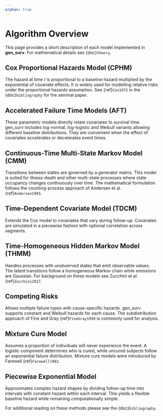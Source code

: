 ```yaml
---
orphan: true
---
```


# Algorithm Overview

This page provides a short description of each model implemented in **gen_surv**.  For mathematical details see {doc}`theory`.

## Cox Proportional Hazards Model (CPHM)
The hazard at time $t$ is proportional to a baseline hazard multiplied by the exponential of covariate effects.
It is widely used for modelling relative risks under the proportional hazards assumption.
See {ref}`Cox1972` in the {doc}`bibliography` for the seminal paper.

## Accelerated Failure Time Models (AFT)
These parametric models directly relate covariates to survival time.
gen_surv includes log-normal, log-logistic and Weibull variants allowing different baseline distributions.
They are convenient when the effect of covariates accelerates or decelerates event times.

## Continuous-Time Multi-State Markov Model (CMM)
Transitions between states are governed by a generator matrix.
This model is suited for illness-death and other multi-state processes where state occupancy changes continuously over time.
The mathematical formulation follows the counting-process approach of Andersen et al. {ref}`Andersen1993`.

## Time-Dependent Covariate Model (TDCM)
Extends the Cox model to covariates that vary during follow-up.
Covariates are simulated in a piecewise fashion with optional correlation across segments.

## Time-Homogeneous Hidden Markov Model (THMM)
Handles processes with unobserved states that emit observable values.
The latent transitions follow a homogeneous Markov chain while emissions are Gaussian.
For background on these models see Zucchini et al. {ref}`Zucchini2017`.

## Competing Risks
Allows multiple failure types with cause-specific hazards.
gen_surv supports constant and Weibull hazards for each cause.
The subdistribution approach of Fine and Gray {ref}`FineGray1999` is commonly used for analysis.

## Mixture Cure Model
Assumes a proportion of individuals will never experience the event.
A logistic component determines who is cured, while uncured subjects follow an exponential failure distribution.
Mixture cure models were introduced by Farewell {ref}`Farewell1982`.

## Piecewise Exponential Model
Approximates complex hazard shapes by dividing follow-up time into intervals with constant hazard within each interval.
This yields a flexible baseline hazard while remaining computationally simple.

For additional reading on these methods please see the {doc}`bibliography`.

